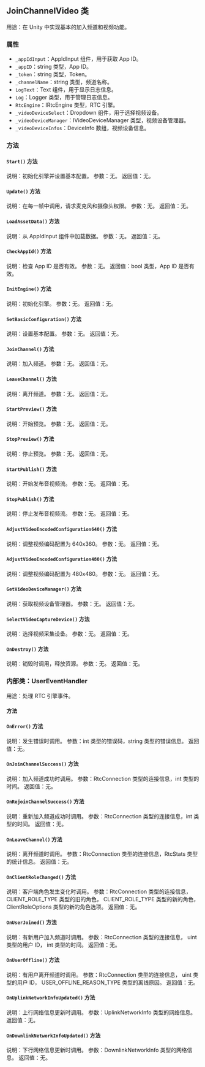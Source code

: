 ## JoinChannelVideo 类

用途：在 Unity 中实现基本的加入频道和视频功能。

### 属性

- `_appIdInput`：AppIdInput 组件，用于获取 App ID。
- `_appID`：string 类型，App ID。
- `_token`：string 类型，Token。
- `_channelName`：string 类型，频道名称。
- `LogText`：Text 组件，用于显示日志信息。
- `Log`：Logger 类型，用于管理日志信息。
- `RtcEngine`：IRtcEngine 类型，RTC 引擎。
- `_videoDeviceSelect`：Dropdown 组件，用于选择视频设备。
- `_videoDeviceManager`：IVideoDeviceManager 类型，视频设备管理器。
- `_videoDeviceInfos`：DeviceInfo 数组，视频设备信息。

### 方法

#### `Start()` 方法

说明：初始化引擎并设置基本配置。
参数：无。
返回值：无。

#### `Update()` 方法

说明：在每一帧中调用，请求麦克风和摄像头权限。
参数：无。
返回值：无。

#### `LoadAssetData()` 方法

说明：从 AppIdInput 组件中加载数据。
参数：无。
返回值：无。

#### `CheckAppId()` 方法

说明：检查 App ID 是否有效。
参数：无。
返回值：bool 类型，App ID 是否有效。

#### `InitEngine()` 方法

说明：初始化引擎。
参数：无。
返回值：无。

#### `SetBasicConfiguration()` 方法

说明：设置基本配置。
参数：无。
返回值：无。

#### `JoinChannel()` 方法

说明：加入频道。
参数：无。
返回值：无。

#### `LeaveChannel()` 方法

说明：离开频道。
参数：无。
返回值：无。

#### `StartPreview()` 方法

说明：开始预览。
参数：无。
返回值：无。

#### `StopPreview()` 方法

说明：停止预览。
参数：无。
返回值：无。

#### `StartPublish()` 方法

说明：开始发布音视频流。
参数：无。
返回值：无。

#### `StopPublish()` 方法

说明：停止发布音视频流。
参数：无。
返回值：无。

#### `AdjustVideoEncodedConfiguration640()` 方法

说明：调整视频编码配置为 640x360。
参数：无。
返回值：无。

#### `AdjustVideoEncodedConfiguration480()` 方法

说明：调整视频编码配置为 480x480。
参数：无。
返回值：无。

#### `GetVideoDeviceManager()` 方法

说明：获取视频设备管理器。
参数：无。
返回值：无。

#### `SelectVideoCaptureDevice()` 方法

说明：选择视频采集设备。
参数：无。
返回值：无。

#### `OnDestroy()` 方法

说明：销毁时调用，释放资源。
参数：无。
返回值：无。

### 内部类：UserEventHandler

用途：处理 RTC 引擎事件。

#### 方法

#### `OnError()` 方法

说明：发生错误时调用。
参数：int 类型的错误码，string 类型的错误信息。
返回值：无。

#### `OnJoinChannelSuccess()` 方法

说明：加入频道成功时调用。
参数：RtcConnection 类型的连接信息，int 类型的时间。
返回值：无。

#### `OnRejoinChannelSuccess()` 方法

说明：重新加入频道成功时调用。
参数：RtcConnection 类型的连接信息，int 类型的时间。
返回值：无。

#### `OnLeaveChannel()` 方法

说明：离开频道时调用。
参数：RtcConnection 类型的连接信息，RtcStats 类型的统计信息。
返回值：无。

#### `OnClientRoleChanged()` 方法

说明：客户端角色发生变化时调用。
参数：RtcConnection 类型的连接信息，
      CLIENT_ROLE_TYPE 类型的旧的角色，
      CLIENT_ROLE_TYPE 类型的新的角色，
      ClientRoleOptions 类型的新的角色选项。
返回值：无。

#### `OnUserJoined()` 方法

说明：有新用户加入频道时调用。
参数：RtcConnection 类型的连接信息，
      uint 类型的用户 ID，
      int 类型的时间。
返回值：无。

#### `OnUserOffline()` 方法

说明：有用户离开频道时调用。
参数：RtcConnection 类型的连接信息，
      uint 类型的用户 ID，
      USER_OFFLINE_REASON_TYPE 类型的离线原因。
返回值：无。

#### `OnUplinkNetworkInfoUpdated()` 方法

说明：上行网络信息更新时调用。
参数：UplinkNetworkInfo 类型的网络信息。
返回值：无。

#### `OnDownlinkNetworkInfoUpdated()` 方法

说明：下行网络信息更新时调用。
参数：DownlinkNetworkInfo 类型的网络信息。
返回值：无。